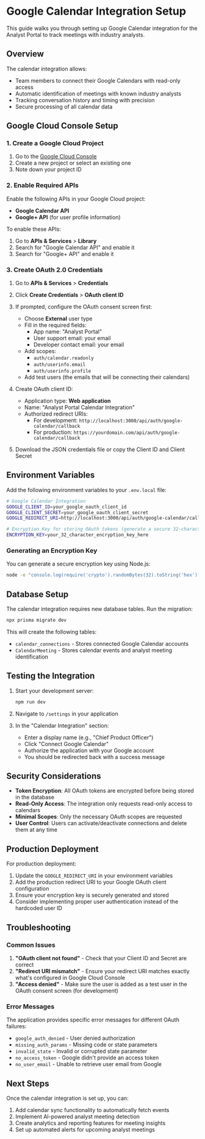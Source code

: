 # Google Calendar Integration Setup

This guide walks you through setting up Google Calendar integration for the Analyst Portal to track meetings with industry analysts.

## Overview

The calendar integration allows:
- Team members to connect their Google Calendars with read-only access
- Automatic identification of meetings with known industry analysts
- Tracking conversation history and timing with precision
- Secure processing of all calendar data

## Google Cloud Console Setup

### 1. Create a Google Cloud Project

1. Go to the [Google Cloud Console](https://console.cloud.google.com/)
2. Create a new project or select an existing one
3. Note down your project ID

### 2. Enable Required APIs

Enable the following APIs in your Google Cloud project:
- **Google Calendar API**
- **Google+ API** (for user profile information)

To enable these APIs:
1. Go to **APIs & Services** > **Library**
2. Search for "Google Calendar API" and enable it
3. Search for "Google+ API" and enable it

### 3. Create OAuth 2.0 Credentials

1. Go to **APIs & Services** > **Credentials**
2. Click **Create Credentials** > **OAuth client ID**
3. If prompted, configure the OAuth consent screen first:
   - Choose **External** user type
   - Fill in the required fields:
     - App name: "Analyst Portal"
     - User support email: your email
     - Developer contact email: your email
   - Add scopes:
     - `auth/calendar.readonly`
     - `auth/userinfo.email`
     - `auth/userinfo.profile`
   - Add test users (the emails that will be connecting their calendars)

4. Create OAuth client ID:
   - Application type: **Web application**
   - Name: "Analyst Portal Calendar Integration"
   - Authorized redirect URIs:
     - For development: `http://localhost:3000/api/auth/google-calendar/callback`
     - For production: `https://yourdomain.com/api/auth/google-calendar/callback`

5. Download the JSON credentials file or copy the Client ID and Client Secret

## Environment Variables

Add the following environment variables to your `.env.local` file:

```bash
# Google Calendar Integration
GOOGLE_CLIENT_ID=your_google_oauth_client_id
GOOGLE_CLIENT_SECRET=your_google_oauth_client_secret
GOOGLE_REDIRECT_URI=http://localhost:3000/api/auth/google-calendar/callback

# Encryption Key for storing OAuth tokens (generate a secure 32-character key)
ENCRYPTION_KEY=your_32_character_encryption_key_here
```

### Generating an Encryption Key

You can generate a secure encryption key using Node.js:

```bash
node -e "console.log(require('crypto').randomBytes(32).toString('hex'))"
```

## Database Setup

The calendar integration requires new database tables. Run the migration:

```bash
npx prisma migrate dev
```

This will create the following tables:
- `calendar_connections` - Stores connected Google Calendar accounts
- `CalendarMeeting` - Stores calendar events and analyst meeting identification

## Testing the Integration

1. Start your development server:
   ```bash
   npm run dev
   ```

2. Navigate to `/settings` in your application

3. In the "Calendar Integration" section:
   - Enter a display name (e.g., "Chief Product Officer")
   - Click "Connect Google Calendar"
   - Authorize the application with your Google account
   - You should be redirected back with a success message

## Security Considerations

- **Token Encryption**: All OAuth tokens are encrypted before being stored in the database
- **Read-Only Access**: The integration only requests read-only access to calendars
- **Minimal Scopes**: Only the necessary OAuth scopes are requested
- **User Control**: Users can activate/deactivate connections and delete them at any time

## Production Deployment

For production deployment:

1. Update the `GOOGLE_REDIRECT_URI` in your environment variables
2. Add the production redirect URI to your Google OAuth client configuration
3. Ensure your encryption key is securely generated and stored
4. Consider implementing proper user authentication instead of the hardcoded user ID

## Troubleshooting

### Common Issues

1. **"OAuth client not found"** - Check that your Client ID and Secret are correct
2. **"Redirect URI mismatch"** - Ensure your redirect URI matches exactly what's configured in Google Cloud Console
3. **"Access denied"** - Make sure the user is added as a test user in the OAuth consent screen (for development)

### Error Messages

The application provides specific error messages for different OAuth failures:
- `google_auth_denied` - User denied authorization
- `missing_auth_params` - Missing code or state parameters
- `invalid_state` - Invalid or corrupted state parameter
- `no_access_token` - Google didn't provide an access token
- `no_user_email` - Unable to retrieve user email from Google

## Next Steps

Once the calendar integration is set up, you can:
1. Add calendar sync functionality to automatically fetch events
2. Implement AI-powered analyst meeting detection
3. Create analytics and reporting features for meeting insights
4. Set up automated alerts for upcoming analyst meetings
